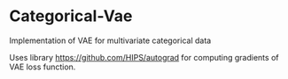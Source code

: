 # Categorical-Vae
Implementation of VAE for multivariate categorical data

Uses library https://github.com/HIPS/autograd for computing gradients of VAE loss function.
